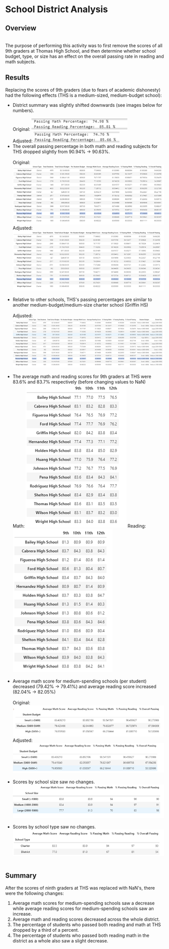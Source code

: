 <h1>School District Analysis</h1>
<h2>Overview</h2>
<br/> The purpose of performing this activity was to first remove the scores of all 9th graders at Thomas High School, and then determine whether school budget, type, or size has an effect on the overall passing rate in reading and math subjects.
<h2>Results</h2>
Replacing the scores of 9th graders (due to fears of academic dishonesty) had the following effects (THS is a medium-sized, medium-budget school):
  <ul>
    <li>District summary was slightly shifted downwards (see images below for numbers).</li>
      <br/>Original: <img src = Resources/District_Original.PNG>
      <br/>Adjusted: <img src = Resources/District_Update.PNG><br/>
    <li>The overall passing percentage in both math and reading subjects for THS dropped slightly from 90.94% -> 90.63%.</li>
      <br/>Original: <img src = Resources/THS_Original.PNG>
      <br/>Adjusted: <img src = Resources/THS_update.PNG><br/><br/>
  
  <li>Relative to other schools, THS's passing percentages are similar to another medium-budget/medium-size charter school (Griffin HS)</li>
    <br/>Adjusted: <img src = Resources/GriffinHS.PNG><br/><br/>
  <li>The average math and reading scores for 9th graders at THS were 83.6% and 83.7% respectively (before changing values to NaN)</li>
  Math: <img src = Resources/MathScores_Original.PNG>
  Reading: <img src = Resources/ReadingScores_Original.PNG><br/><br/>
  
  <li>Average math score for medium-spending schools (per student) decreased (79.42% -> 79.41%) and average reading score increased (82.04% -> 82.05%)</li>
   <br/>Original: <img src = Resources/SchoolSpending_Original.PNG>
   <br/>Adjusted: <img src = Resources/SchoolSpending_Updated.PNG><br/><br/>
  
  <li>Scores by school size saw no changes.</li>
  <img src = Resources/SchoolSize_Updated.PNG><br/><br/>
  <li>Scores by school type saw no changes.</li>
  <img src = Resources/SchoolType_Updated.PNG><br/><br/>
  </ul>
<h2>Summary</h2>
After the scores of ninth graders at THS was replaced with NaN's, there were the following changes:
<ol>
  <li>Average math scores for medium-spending schools saw a decrease while average reading scores for medium-spending schools saw an increase.</li>
  <li>Average math and reading scores decreased across the whole district.</li>
  <li>The percentage of students who passed both reading and math at THS dropped by a third of a percent.</li>
  <li>The percentage of students who passed both reading math in the district as a whole also saw a slight decrease.</li>
</ol>

